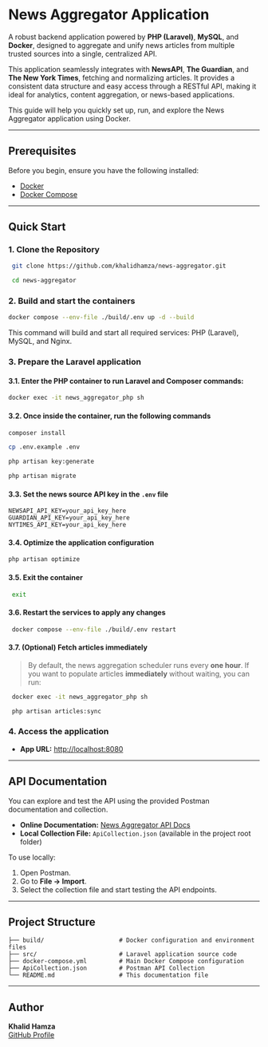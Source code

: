 # News Aggregator Application

A robust backend application powered by **PHP (Laravel)**, **MySQL**, and **Docker**, designed to aggregate and unify news articles from multiple trusted sources into a single, centralized API.

This application seamlessly integrates with **NewsAPI**, **The Guardian**, and **The New York Times**, fetching and normalizing articles. It provides a consistent data structure and easy access through a RESTful API, making it ideal for analytics, content aggregation, or news-based applications.

This guide will help you quickly set up, run, and explore the News Aggregator application using Docker.


---
## Prerequisites

Before you begin, ensure you have the following installed:

- [Docker](https://www.docker.com/get-started)
- [Docker Compose](https://docs.docker.com/compose/install/)
---

## Quick Start

### 1. Clone the Repository
   ```bash
    git clone https://github.com/khalidhamza/news-aggregator.git
   ```
   ```bash   
    cd news-aggregator
   ```

### 2. Build and start the containers
   ```sh
   docker compose --env-file ./build/.env up -d --build
   ```

   This command will build and start all required services: PHP (Laravel), MySQL, and Nginx.


### 3. Prepare the Laravel application
   #### 3.1. Enter the PHP container to run Laravel and Composer commands:
   ```sh
   docker exec -it news_aggregator_php sh 
   ```

   #### 3.2. Once inside the container, run the following commands
   ```sh
   composer install
   ```
   ```sh
   cp .env.example .env
   ```
   ```sh
   php artisan key:generate
   ```
   ```sh
   php artisan migrate
   ```
   #### 3.3. Set the news source API key in the `.env` file
   ```env
   NEWSAPI_API_KEY=your_api_key_here
   GUARDIAN_API_KEY=your_api_key_here
   NYTIMES_API_KEY=your_api_key_here
   ```

   #### 3.4. Optimize the application configuration
   ```sh
   php artisan optimize
   ```

   #### 3.5. Exit the container
   ```sh
    exit
   ```
   #### 3.6. Restart the services to apply any changes
   ```sh
    docker compose --env-file ./build/.env restart
   ```

   #### 3.7. (Optional) Fetch articles immediately
   > By default, the news aggregation scheduler runs every **one hour**.
   If you want to populate articles **immediately** without waiting, you can run:
 
   ```sh
    docker exec -it news_aggregator_php sh
   ```

   ```sh
    php artisan articles:sync
   ```

### 4. Access the application
   - **App URL:** [http://localhost:8080](http://localhost:8080)


---

## API Documentation

You can explore and test the API using the provided Postman documentation and collection.

- **Online Documentation:** [News Aggregator API Docs](https://documenter.getpostman.com/view/3572491/2sB3QKtATJ)
- **Local Collection File:** `ApiCollection.json` (available in the project root folder)

To use locally:
1. Open Postman.
2. Go to **File → Import**.
3. Select the collection file and start testing the API endpoints.

---

##  Project Structure

```
├── build/                     # Docker configuration and environment files
├── src/                       # Laravel application source code
├── docker-compose.yml         # Main Docker Compose configuration
├── ApiCollection.json         # Postman API Collection
└── README.md                  # This documentation file
```

---

##  Author

**Khalid Hamza**  
[GitHub Profile](https://github.com/khalidhamza)
